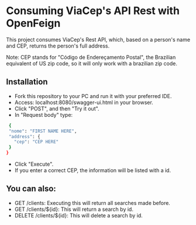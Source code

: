 
# Consuming ViaCep's API Rest with OpenFeign

This project consumes ViaCep's Rest API, which, based on a person's name and CEP, returns the person's full address.

Note: CEP stands for "Código de Endereçamento Postal", the Brazilian equivalent of US zip code, so it will only work with a brazilian zip code.

## Installation

- Fork this repository to your PC and run it with your preferred IDE.
- Access: localhost:8080/swagger-ui.html in your browser.
- Click "POST", and then "Try it out".
- In "Request body" type:
 ```bash
  {
  "nome": "FIRST NAME HERE",
  "address": {
    "cep": "CEP HERE"
  }
}
 ```
- Click "Execute".
- If you enter a correct CEP, the information will be listed with a id.

## You can also:

- GET /clients: Executing this will return all searches made before.
- GET /clients/${id}: This will return a search by id.
- DELETE /clients/${id}: This will delete a search by id.